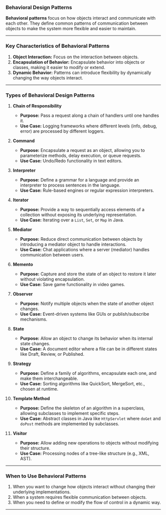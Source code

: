 ### **Behavioral Design Patterns**  

**Behavioral patterns** focus on how objects interact and communicate with each other. They define common patterns of communication between objects to make the system more flexible and easier to maintain.

---

### **Key Characteristics of Behavioral Patterns**
1. **Object Interaction:** Focus on the interaction between objects.
2. **Encapsulation of Behavior:** Encapsulate behavior into objects or classes, making it easier to modify or extend.
3. **Dynamic Behavior:** Patterns can introduce flexibility by dynamically changing the way objects interact.

---

### **Types of Behavioral Design Patterns**

1. **Chain of Responsibility**  
   - **Purpose:** Pass a request along a chain of handlers until one handles it.
   - **Use Case:** Logging frameworks where different levels (info, debug, error) are processed by different loggers.

2. **Command**  
   - **Purpose:** Encapsulate a request as an object, allowing you to parameterize methods, delay execution, or queue requests.
   - **Use Case:** Undo/Redo functionality in text editors.

3. **Interpreter**  
   - **Purpose:** Define a grammar for a language and provide an interpreter to process sentences in the language.
   - **Use Case:** Rule-based engines or regular expression interpreters.

4. **Iterator**  
   - **Purpose:** Provide a way to sequentially access elements of a collection without exposing its underlying representation.
   - **Use Case:** Iterating over a `List`, `Set`, or `Map` in Java.

5. **Mediator**  
   - **Purpose:** Reduce direct communication between objects by introducing a mediator object to handle interactions.
   - **Use Case:** Chat applications where a server (mediator) handles communication between users.

6. **Memento**  
   - **Purpose:** Capture and store the state of an object to restore it later without violating encapsulation.
   - **Use Case:** Save game functionality in video games.

7. **Observer**  
   - **Purpose:** Notify multiple objects when the state of another object changes.
   - **Use Case:** Event-driven systems like GUIs or publish/subscribe mechanisms.

8. **State**  
   - **Purpose:** Allow an object to change its behavior when its internal state changes.
   - **Use Case:** A document editor where a file can be in different states like Draft, Review, or Published.

9. **Strategy**  
   - **Purpose:** Define a family of algorithms, encapsulate each one, and make them interchangeable.
   - **Use Case:** Sorting algorithms like QuickSort, MergeSort, etc., chosen at runtime.

10. **Template Method**  
    - **Purpose:** Define the skeleton of an algorithm in a superclass, allowing subclasses to implement specific steps.
    - **Use Case:** Abstract classes in Java like `HttpServlet` where `doGet` and `doPost` methods are implemented by subclasses.

11. **Visitor**  
    - **Purpose:** Allow adding new operations to objects without modifying their structure.
    - **Use Case:** Processing nodes of a tree-like structure (e.g., XML, AST).

---

### **When to Use Behavioral Patterns**
1. When you want to change how objects interact without changing their underlying implementations.
2. When a system requires flexible communication between objects.
3. When you need to define or modify the flow of control in a dynamic way.

---
